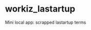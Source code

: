 # workiz_lastartup
Mini local app: scrapped lastartup terms

[](https://raw.githubusercontent.com/vamosUY/workiz_lastartup/main/run_app.gif)
